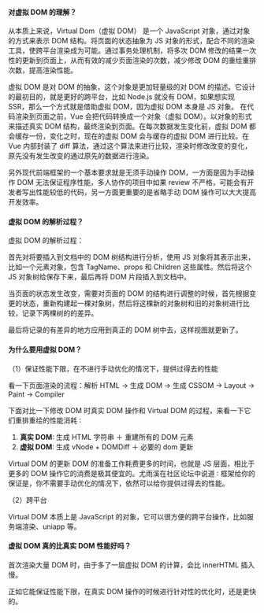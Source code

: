 <!--
 * @Author: Shu Binqi
 * @Date: 2023-03-02 00:53:21
 * @LastEditors: Shu Binqi
 * @LastEditTime: 2023-03-02 00:53:54
 * @Description: 八股文：虚拟 DOM（4题）
 * @Version: 1.0.0
 * @FilePath: \interviewQuestions\八股文\虚拟DOM.md
-->

#### 对虚拟 DOM 的理解？

从本质上来说，Virtual Dom（虚拟 DOM） 是一个 JavaScript 对象，通过对象的方式来表示 DOM 结构。将页面的状态抽象为 JS 对象的形式，配合不同的渲染工具，使跨平台渲染成为可能。通过事务处理机制，将多次 DOM 修改的结果一次性的更新到页面上，从而有效的减少页面渲染的次数，减少修改 DOM 的重绘重排次数，提高渲染性能。

虚拟 DOM 是对 DOM 的抽象，这个对象是更加轻量级的对 DOM 的描述。它设计的最初目的，就是更好的跨平台，比如 Node.js 就没有 DOM，如果想实现 SSR，那么一个方式就是借助虚拟 DOM，因为虚拟 DOM 本身是 JS 对象。 在代码渲染到页面之前，Vue 会把代码转换成一个对象（虚拟 DOM）。以对象的形式来描述真实 DOM 结构，最终渲染到页面。在每次数据发生变化前，虚拟 DOM 都会缓存一份，变化之时，现在的虚拟 DOM 会与缓存的虚拟 DOM 进行比较。在 Vue 内部封装了 diff 算法，通过这个算法来进行比较，渲染时修改改变的变化，原先没有发生改变的通过原先的数据进行渲染。

另外现代前端框架的一个基本要求就是无须手动操作 DOM，一方面是因为手动操作 DOM 无法保证程序性能，多人协作的项目中如果 review 不严格，可能会有开发者写出性能较低的代码，另一方面更重要的是省略手动 DOM 操作可以大大提高开发效率。

#### 虚拟 DOM 的解析过程？

虚拟 DOM 的解析过程：

首先对将要插入到文档中的 DOM 树结构进行分析，使用 JS 对象将其表示出来，比如一个元素对象，包含 TagName、props 和 Children 这些属性。然后将这个 JS 对象树给保存下来，最后再将 DOM 片段插入到文档中。

当页面的状态发生改变，需要对页面的 DOM 的结构进行调整的时候，首先根据变更的状态，重新构建起一棵对象树，然后将这棵新的对象树和旧的对象树进行比较，记录下两棵树的的差异。

最后将记录的有差异的地方应用到真正的 DOM 树中去，这样视图就更新了。

#### 为什么要用虚拟 DOM？

（1）保证性能下限，在不进行手动优化的情况下，提供过得去的性能

看一下页面渲染的流程：解析 HTML -> 生成 DOM -> 生成 CSSOM -> Layout -> Paint -> Compiler

下面对比一下修改 DOM 时真实 DOM 操作和 Virtual DOM 的过程，来看一下它们重排重绘的性能消耗 ∶

1. **真实 DOM**∶ 生成 HTML 字符串 ＋ 重建所有的 DOM 元素
1. **虚拟 DOM**∶ 生成 vNode + DOMDiff ＋ 必要的 dom 更新

Virtual DOM 的更新 DOM 的准备工作耗费更多的时间，也就是 JS 层面，相比于更多的 DOM 操作它的消费是极其便宜的。尤雨溪在社区论坛中说道 ∶ 框架给你的保证是，你不需要手动优化的情况下，依然可以给你提供过得去的性能。

（2）跨平台

Virtual DOM 本质上是 JavaScript 的对象，它可以很方便的跨平台操作，比如服务端渲染、uniapp 等。

#### 虚拟 DOM 真的比真实 DOM 性能好吗？

首次渲染大量 DOM 时，由于多了一层虚拟 DOM 的计算，会比 innerHTML 插入慢。

正如它能保证性能下限，在真实 DOM 操作的时候进行针对性的优化时，还是更快的。
